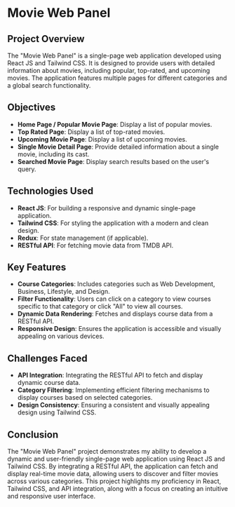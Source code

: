# Movie Web Panel

## Project Overview

The "Movie Web Panel" is a single-page web application developed using React JS and Tailwind CSS. It is designed to provide users with detailed information about movies, including popular, top-rated, and upcoming movies. The application features multiple pages for different categories and a global search functionality.

## Objectives

- **Home Page / Popular Movie Page**: Display a list of popular movies.
- **Top Rated Page**: Display a list of top-rated movies.
- **Upcoming Movie Page**: Display a list of upcoming movies.
- **Single Movie Detail Page**: Provide detailed information about a single movie, including its cast.
- **Searched Movie Page**: Display search results based on the user's query.

## Technologies Used

- **React JS**: For building a responsive and dynamic single-page application.
- **Tailwind CSS**: For styling the application with a modern and clean design.
- **Redux**: For state management (if applicable).
- **RESTful API**: For fetching movie data from TMDB API.

## Key Features

- **Course Categories**: Includes categories such as Web Development, Business, Lifestyle, and Design.
- **Filter Functionality**: Users can click on a category to view courses specific to that category or click "All" to view all courses.
- **Dynamic Data Rendering**: Fetches and displays course data from a RESTful API.
- **Responsive Design**: Ensures the application is accessible and visually appealing on various devices.

## Challenges Faced

- **API Integration**: Integrating the RESTful API to fetch and display dynamic course data.
- **Category Filtering**: Implementing efficient filtering mechanisms to display courses based on selected categories.
- **Design Consistency**: Ensuring a consistent and visually appealing design using Tailwind CSS.

## Conclusion

The "Movie Web Panel" project demonstrates my ability to develop a dynamic and user-friendly single-page web application using React JS and Tailwind CSS. By integrating a RESTful API, the application can fetch and display real-time movie data, allowing users to discover and filter movies across various categories. This project highlights my proficiency in React, Tailwind CSS, and API integration, along with a focus on creating an intuitive and responsive user interface.
